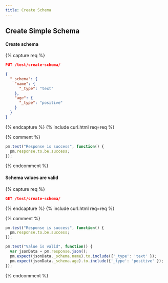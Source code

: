 ```yaml
---
title: Create Schema
---
```


## Create Simple Schema

#### Create schema

{% capture req %}

```json
PUT /test/create-schema/

{
  "_schema": {
    "name": {
      "_type": "text"
    },
    "age": {
      "_type": "positive"
    }
  }
}
```
{% endcapture %}
{% include curl.html req=req %}

{% comment %}
```js
pm.test("Response is success", function() {
  pm.response.to.be.success;
});
```
{% endcomment %}

#### Schema values are valid

{% capture req %}

```json
GET /test/create-schema/
```
{% endcapture %}
{% include curl.html req=req %}

{% comment %}
```js
pm.test("Response is success", function() {
  pm.response.to.be.success;
});
```

```js
pm.test("Value is valid", function() {
  var jsonData = pm.response.json();
  pm.expect(jsonData._schema.name).to.include({'_type': 'text' });
  pm.expect(jsonData._schema.age).to.include({'_type': 'positive' });
});
```
{% endcomment %}